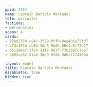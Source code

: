 ```yaml
---
ppid: 2404
name: Captain Bartolo Montador
role: warcaster
factions:
- mercenaries
scans: 4
cards:
- 32ad2700-c842-3729-b5f0-9ee401e72fd7
- c74a183b-cb6b-3de5-9b0b-66e4e5c72e27
- d5126907-3f24-33f2-983f-f7b26afc3ae7
- a893ce82-51a4-36d9-9fd0-9d0a71743004

layout: model
title: Captain Bartolo Montador
disableToc: true
hidden: true
---
```

